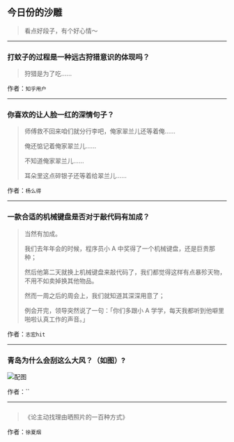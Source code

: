 ## 今日份的沙雕

> 看点好段子，有个好心情～


 
---

### 打蚊子的过程是一种远古狩猎意识的体现吗？

> 狩猎是为了吃……


作者：`知乎用户`

---

### 你喜欢的让人脸一红的深情句子？

> 师傅救不回来咱们就分行李吧，俺家翠兰儿还等着俺……
> 
> 俺还惦记着俺家翠兰儿……
> 
> 不知道俺家翠兰儿……
> 
> 耳朵里这点碎银子还等着给翠兰儿……


作者：`杨么得`

---

### 一款合适的机械键盘是否对于敲代码有加成？

> 当然有加成。
> 
> 我们去年年会的时候，程序员小 A 中奖得了一个机械键盘，还是巨贵那种；
> 
> 然后他第二天就换上机械键盘来敲代码了，我们都觉得这样有点暴殄天物，不用不如卖掉换其他物品。
> 
> 然而一周之后的周会上，我们就知道其深深用意了；
> 
> 例会开完，领导突然说了一句：「你们多跟小 A 学学，每天我都听到他噼里啪啦认真工作的声音。」


作者：`志宏hit`

---

### 青岛为什么会刮这么大风？（如图）?

> 



![配图](https://pic2.zhimg.com/138b72d718c2cafc7a18afc8925d7559_b.png)


作者：``

---

### 

> 《论主动找理由晒照片的一百种方式》


作者：`徐夏烟`